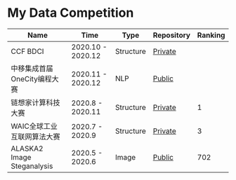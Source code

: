 # My Data Competition

| Name                       | Time             | Type      | Repository                                          | Ranking |
| -------------------------- | ---------------- | --------- | --------------------------------------------------- | ------- |
| CCF BDCI         | 2020.10 - 2020.12 | Structure | [Private]() |        |
| 中移集成首届OneCity编程大赛         | 2020.11 - 2020.12 | NLP | [Public](https://github.com/librauee/OneCity) |        |
| 链想家计算科技大赛         | 2020.8 - 2020.11 | Structure | [Private](https://github.com/librauee/2020MOOCCube) | 1       |
| WAIC全球工业互联网算法大赛 | 2020.7 - 2020.9  | Structure | [Private](https://github.com/librauee/WAIC2020)     | 3       |
| ALASKA2 Image Steganalysis | 2020.5 - 2020.6  | Image     | [Public](https://github.com/librauee/ALASKA2)       | 702     |

